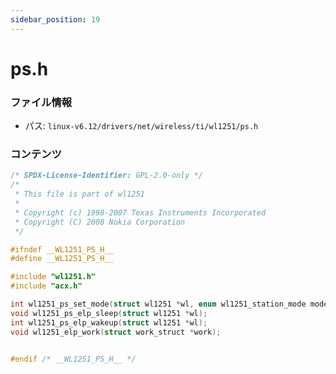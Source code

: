 ```yaml
---
sidebar_position: 19
---
```

# ps.h

### ファイル情報

- パス: `linux-v6.12/drivers/net/wireless/ti/wl1251/ps.h`

### コンテンツ

```h
/* SPDX-License-Identifier: GPL-2.0-only */
/*
 * This file is part of wl1251
 *
 * Copyright (c) 1998-2007 Texas Instruments Incorporated
 * Copyright (C) 2008 Nokia Corporation
 */

#ifndef __WL1251_PS_H__
#define __WL1251_PS_H__

#include "wl1251.h"
#include "acx.h"

int wl1251_ps_set_mode(struct wl1251 *wl, enum wl1251_station_mode mode);
void wl1251_ps_elp_sleep(struct wl1251 *wl);
int wl1251_ps_elp_wakeup(struct wl1251 *wl);
void wl1251_elp_work(struct work_struct *work);


#endif /* __WL1251_PS_H__ */

```
